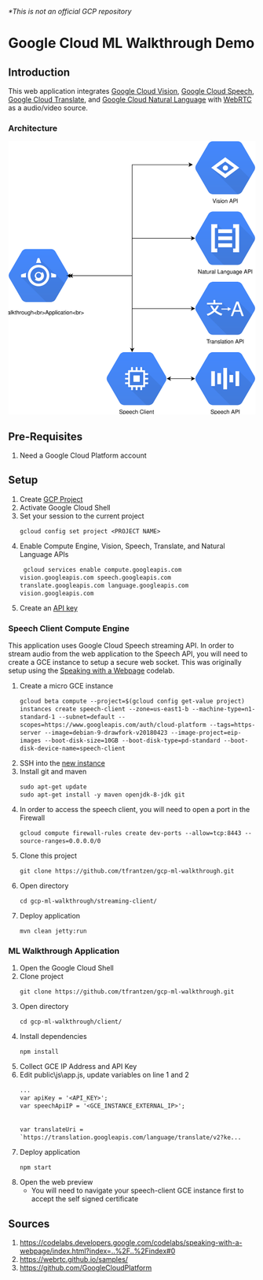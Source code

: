 *\*This is not an official GCP repository*

# Google Cloud ML Walkthrough Demo

## Introduction
This web application integrates [Google Cloud Vision](https://cloud.google.com/vision/), [Google Cloud Speech](https://cloud.google.com/speech-to-text/), [Google Cloud Translate](https://cloud.google.com/translate/), and [Google Cloud Natural Language](https://cloud.google.com/natural-language/) with [WebRTC](https://webrtc.org/) as a audio/video source.

### Architecture
![architecture](./architecture.svg)

## Pre-Requisites
1. Need a Google Cloud Platform account

## Setup
1. Create [GCP Project](https://cloud.google.com/resource-manager/docs/creating-managing-projects)
1. Activate Google Cloud Shell
1. Set your session to the current project
	```
	gcloud config set project <PROJECT NAME>
	```
1. Enable Compute Engine, Vision, Speech, Translate, and Natural Language APIs
	```
	 gcloud services enable compute.googleapis.com vision.googleapis.com speech.googleapis.com translate.googleapis.com language.googleapis.com vision.googleapis.com
	```
1. Create an [API key](https://cloud.google.com/docs/authentication/api-keys)

### Speech Client Compute Engine
This application uses Google Cloud Speech streaming API. In order to stream audio from the web application to the Speech API, you will need to create a GCE instance to setup a secure web socket. This was originally setup using the [Speaking with a Webpage](https://codelabs.developers.google.com/codelabs/speaking-with-a-webpage/index.html?index=..%2F..%2Findex#0) codelab.

1. Create a micro GCE instance
	```
	gcloud beta compute --project=$(gcloud config get-value project) instances create speech-client --zone=us-east1-b --machine-type=n1-standard-1 --subnet=default --scopes=https://www.googleapis.com/auth/cloud-platform --tags=https-server --image=debian-9-drawfork-v20180423 --image-project=eip-images --boot-disk-size=10GB --boot-disk-type=pd-standard --boot-disk-device-name=speech-client
	```
1. SSH into the [new instance](http://console.cloud.google.com/compute/instances)
1. Install git and maven
	```
	sudo apt-get update
	sudo apt-get install -y maven openjdk-8-jdk git
	```
1. In order to access the speech client, you will need to open a port in the Firewall
	```
	gcloud compute firewall-rules create dev-ports --allow=tcp:8443 --source-ranges=0.0.0.0/0
	```
1. Clone this project
	```
	git clone https://github.com/tfrantzen/gcp-ml-walkthrough.git
	```
1. Open directory
	```
	cd gcp-ml-walkthrough/streaming-client/
	```
1. Deploy application
	```
	mvn clean jetty:run
	```
	
### ML Walkthrough Application
1. Open the Google Cloud Shell
1. Clone project
	```
	git clone https://github.com/tfrantzen/gcp-ml-walkthrough.git
	```
1. Open directory
	```
	cd gcp-ml-walkthrough/client/
	```
1. Install dependencies
	```
	npm install
	```
1. Collect GCE IP Address and API Key
1. Edit public\js\app.js, update variables on line 1 and 2
	```
	...
	var apiKey = '<API_KEY>';
	var speechApiIP = '<GCE_INSTANCE_EXTERNAL_IP>';


	var translateUri = `https://translation.googleapis.com/language/translate/v2?ke...
	```
1. Deploy application
	```
	npm start
	```
1. Open the web preview
	- You will need to navigate your speech-client GCE instance first to accept the self signed certificate


## Sources
1. https://codelabs.developers.google.com/codelabs/speaking-with-a-webpage/index.html?index=..%2F..%2Findex#0
1. https://webrtc.github.io/samples/
1. https://github.com/GoogleCloudPlatform
